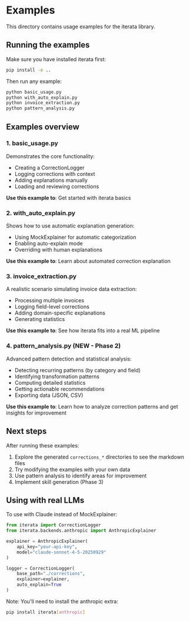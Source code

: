 # Examples

This directory contains usage examples for the iterata library.

## Running the examples

Make sure you have installed iterata first:

```bash
pip install -e ..
```

Then run any example:

```bash
python basic_usage.py
python with_auto_explain.py
python invoice_extraction.py
python pattern_analysis.py
```

## Examples overview

### 1. basic_usage.py

Demonstrates the core functionality:
- Creating a CorrectionLogger
- Logging corrections with context
- Adding explanations manually
- Loading and reviewing corrections

**Use this example to**: Get started with iterata basics

### 2. with_auto_explain.py

Shows how to use automatic explanation generation:
- Using MockExplainer for automatic categorization
- Enabling auto-explain mode
- Overriding with human explanations

**Use this example to**: Learn about automated correction explanation

### 3. invoice_extraction.py

A realistic scenario simulating invoice data extraction:
- Processing multiple invoices
- Logging field-level corrections
- Adding domain-specific explanations
- Generating statistics

**Use this example to**: See how iterata fits into a real ML pipeline

### 4. pattern_analysis.py (NEW - Phase 2)

Advanced pattern detection and statistical analysis:
- Detecting recurring patterns (by category and field)
- Identifying transformation patterns
- Computing detailed statistics
- Getting actionable recommendations
- Exporting data (JSON, CSV)

**Use this example to**: Learn how to analyze correction patterns and get insights for improvement

## Next steps

After running these examples:

1. Explore the generated `corrections_*` directories to see the markdown files
2. Try modifying the examples with your own data
3. Use pattern analysis to identify areas for improvement
4. Implement skill generation (Phase 3)

## Using with real LLMs

To use with Claude instead of MockExplainer:

```python
from iterata import CorrectionLogger
from iterata.backends.anthropic import AnthropicExplainer

explainer = AnthropicExplainer(
    api_key="your-api-key",
    model="claude-sonnet-4-5-20250929"
)

logger = CorrectionLogger(
    base_path="./corrections",
    explainer=explainer,
    auto_explain=True
)
```

Note: You'll need to install the anthropic extra:
```bash
pip install iterata[anthropic]
```
